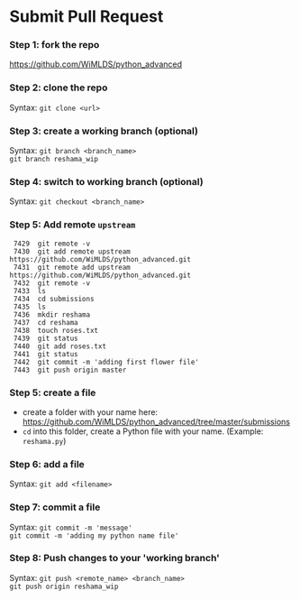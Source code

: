# Submit Pull Request

### Step 1:  fork the repo
https://github.com/WiMLDS/python_advanced

### Step 2:  clone the repo
Syntax:  `git clone <url>`  

### Step 3:  create a working branch (optional)
Syntax:  `git branch <branch_name>`  
`git branch reshama_wip`

### Step 4:  switch to working branch (optional)
Syntax:  `git checkout <branch_name>`  


### Step 5:  Add remote `upstream`
```
 7429  git remote -v
 7430  git add remote upstream https://github.com/WiMLDS/python_advanced.git
 7431  git remote add upstream https://github.com/WiMLDS/python_advanced.git
 7432  git remote -v
 7433  ls
 7434  cd submissions
 7435  ls
 7436  mkdir reshama
 7437  cd reshama
 7438  touch roses.txt
 7439  git status
 7440  git add roses.txt
 7441  git status
 7442  git commit -m 'adding first flower file'
 7443  git push origin master
```

### Step 5:  create a file
* create a folder with your name here:  https://github.com/WiMLDS/python_advanced/tree/master/submissions
* `cd` into this folder, create a Python file with your name.  (Example:  `reshama.py`)

### Step 6:  add a file
Syntax:  `git add <filename>`  

### Step 7:  commit a file
Syntax:  `git commit -m 'message'`    
<break>
`git commit -m 'adding my python name file'`

### Step 8:  Push changes to your 'working branch'
Syntax:  `git push <remote_name> <branch_name>`   
<break>
`git push origin reshama_wip`
